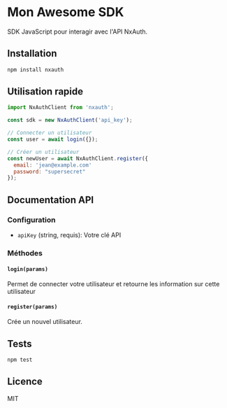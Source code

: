 # Mon Awesome SDK

SDK JavaScript pour interagir avec l'API NxAuth.

## Installation

```bash
npm install nxauth
```

## Utilisation rapide

```javascript
import NxAuthClient from 'nxauth';

const sdk = new NxAuthClient('api_key');

// Connecter un utilisateur
const user = await login({});

// Créer un utilisateur
const newUser = await NxAuthClient.register({
  email: 'jean@example.com'
  password: "supersecret"
});
```

## Documentation API

### Configuration

- `apiKey` (string, requis): Votre clé API

### Méthodes

#### `login(params)`
Permet de connecter votre utilisateur et retourne les information sur cette utilisateur

#### `register(params)`
Crée un nouvel utilisateur.

<!-- ## Gestion d'erreurs

```javascript
try {
  const user = await sdk.getUser('invalid-id');
} catch (error) {
  if (error instanceof SDKError) {
    console.log('Erreur API:', error.message);
    console.log('Status:', error.status);
  }
}
``` -->

## Tests

```bash
npm test
```

## Licence

MIT